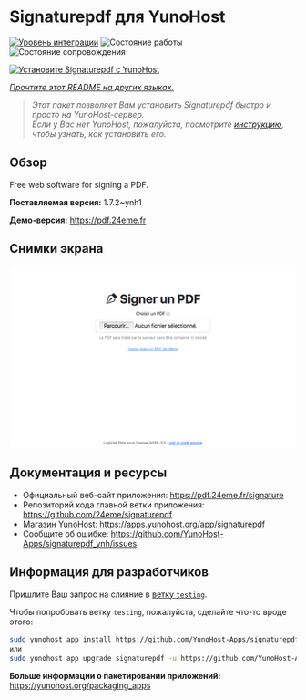 <!--
Важно: этот README был автоматически сгенерирован <https://github.com/YunoHost/apps/tree/master/tools/readme_generator>
Он НЕ ДОЛЖЕН редактироваться вручную.
-->

# Signaturepdf для YunoHost

[![Уровень интеграции](https://apps.yunohost.org/badge/integration/signaturepdf)](https://ci-apps.yunohost.org/ci/apps/signaturepdf/)
![Состояние работы](https://apps.yunohost.org/badge/state/signaturepdf)
![Состояние сопровождения](https://apps.yunohost.org/badge/maintained/signaturepdf)

[![Установите Signaturepdf с YunoHost](https://install-app.yunohost.org/install-with-yunohost.svg)](https://install-app.yunohost.org/?app=signaturepdf)

*[Прочтите этот README на других языках.](./ALL_README.md)*

> *Этот пакет позволяет Вам установить Signaturepdf быстро и просто на YunoHost-сервер.*  
> *Если у Вас нет YunoHost, пожалуйста, посмотрите [инструкцию](https://yunohost.org/install), чтобы узнать, как установить его.*

## Обзор

Free web software for signing a PDF.

**Поставляемая версия:** 1.7.2~ynh1

**Демо-версия:** <https://pdf.24eme.fr>

## Снимки экрана

![Снимок экрана Signaturepdf](./doc/screenshots/screenshot.png)

## Документация и ресурсы

- Официальный веб-сайт приложения: <https://pdf.24eme.fr/signature>
- Репозиторий кода главной ветки приложения: <https://github.com/24eme/signaturepdf>
- Магазин YunoHost: <https://apps.yunohost.org/app/signaturepdf>
- Сообщите об ошибке: <https://github.com/YunoHost-Apps/signaturepdf_ynh/issues>

## Информация для разработчиков

Пришлите Ваш запрос на слияние в [ветку `testing`](https://github.com/YunoHost-Apps/signaturepdf_ynh/tree/testing).

Чтобы попробовать ветку `testing`, пожалуйста, сделайте что-то вроде этого:

```bash
sudo yunohost app install https://github.com/YunoHost-Apps/signaturepdf_ynh/tree/testing --debug
или
sudo yunohost app upgrade signaturepdf -u https://github.com/YunoHost-Apps/signaturepdf_ynh/tree/testing --debug
```

**Больше информации о пакетировании приложений:** <https://yunohost.org/packaging_apps>
